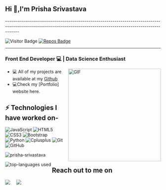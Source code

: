 
<h2><b> Hi 👋,I'm Prisha Srivastava</h2></b>
-------------------------------------------------------------------------------------------------------------------------------------------------------------------

![Visitor Badge](https://visitor-badge.laobi.icu/badge?page_id=prisha-srivastava.prisha-srivastava)
[![Repos Badge](https://badges.pufler.dev/repos/prisha-srivastava)](https://badges.pufler.dev)

__________________________________________________________________________________________________________________________________________________________________
<h3 align="left">Front End Developer 💻 | Data Science Enthusiast</h3>

<img align="right" alt="GIF" src="https://i.imgur.com/3fAd0w8.gif" width="300px" border-radius="50px" />
<p align="left"> 
 
- 💻 All of my projects are available at my [Github](https://github.com/prisha-srivastava?tab=repositories)
- 💻Check my [Portfolio] website here.
</p>
<h2 align="left">⚡️ Technologies I have worked on-</h2>
<p align="left">
 
![JavaScript](https://img.shields.io/badge/-JavaScript-black?style=flat-square&logo=javascript)
![HTML5](https://img.shields.io/badge/-HTML5-E34F26?style=flat-square&logo=html5&logoColor=white)
![CSS3](https://img.shields.io/badge/-CSS3-1572B6?style=flat-square&logo=css3)
![Bootstrap](https://img.shields.io/badge/-Bootstrap-563D7C?style=flat-square&logo=bootstrap)
![Python](https://img.shields.io/badge/-Python-3776AB?style=flat-square&logo=python&logoColor=white)
![Cplusplus](https://img.shields.io/badge/-C++-00599C?style=flat-square&logo=c++&logoColor=white)
![Git](https://img.shields.io/badge/-Git-black?style=flat-square&logo=git)
![GitHub](https://img.shields.io/badge/-GitHub-181717?style=flat-square&logo=github)

</p>

<p><img align="center" src="https://github-readme-stats.vercel.app/api?username=prisha-srivastava&show_icons=true&locale=en&theme=radical&hide=issues,stars&count_private=true" alt="prisha-srivastava" /></p>

<p><img align="left" src="https://github-readme-stats.vercel.app/api/top-langs/?username=prisha-srivastava&layout=compact&theme=dark" alt="top-languages used"/></p>

<h2>Reach out to me on</h2> 
<p align="left">
  <a target="_blank"href="https://www.linkedin.com/in/prisha-srivastava/"><img src="https://img.shields.io/badge/linkedin-%230077B5.svg?&style=for-the-badge&logo=linkedin&logoColor=white" /></a>&nbsp;&nbsp;&nbsp;&nbsp;
  <a href="mailto:prishas.2501@gmail.com"><img src="https://img.shields.io/badge/gmail-%23D14836.svg?&style=for-the-badge&logo=gmail&logoColor=white" /></a>&nbsp;&nbsp;&nbsp;&nbsp;
</p>
